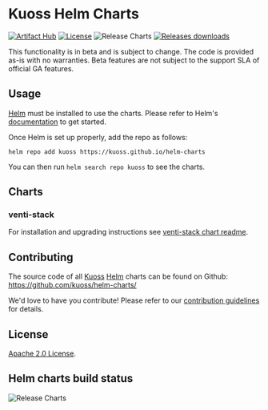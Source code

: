 # Kuoss Helm Charts

[![Artifact Hub](https://img.shields.io/endpoint?url=https://artifacthub.io/badge/repository/kuoss)](https://artifacthub.io/packages/search?org=kuoss)
[![License](https://img.shields.io/badge/License-Apache%202.0-blue.svg)](https://opensource.org/licenses/Apache-2.0)
![Release Charts](https://github.com/kuoss/helm-charts/workflows/Release%20Charts/badge.svg?branch=main)
[![Releases downloads](https://img.shields.io/github/downloads/kuoss/helm-charts/total.svg)](https://github.com/kuoss/helm-charts/releases)

This functionality is in beta and is subject to change. The code is provided as-is with no warranties. Beta features are not subject to the support SLA of official GA features.

## Usage

[Helm](https://helm.sh) must be installed to use the charts.
Please refer to Helm's [documentation](https://helm.sh/docs/) to get started.

Once Helm is set up properly, add the repo as follows:

```console
helm repo add kuoss https://kuoss.github.io/helm-charts
```

You can then run `helm search repo kuoss` to see the charts.

## Charts

### venti-stack

For installation and upgrading instructions see [venti-stack chart readme](https://github.com/kuoss/helm-charts/blob/main/charts/venti-stack/README.md).

## Contributing

The source code of all [Kuoss](https://kuoss.github.io) [Helm](https://helm.sh) charts can be found on Github: <https://github.com/kuoss/helm-charts/>

<!-- Keep full URL links to repo files because this README syncs from main to gh-pages.  -->
We'd love to have you contribute! Please refer to our [contribution guidelines](https://github.com/kuoss/helm-charts/blob/main/CONTRIBUTING.md) for details.

## License

<!-- Keep full URL links to repo files because this README syncs from main to gh-pages.  -->
[Apache 2.0 License](https://github.com/kuoss/helm-charts/blob/main/LICENSE).

## Helm charts build status

![Release Charts](https://github.com/kuoss/helm-charts/workflows/Release%20Charts/badge.svg?branch=main)
